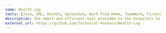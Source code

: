 ```yaml
---
name: Health Log
tools: [Java, XML, HackOn, Hackathon, Work From Home, TeamWork, Firestore, Firebase , Android app, Innovative]
description: The smart and efficient tool provided to the hospitals to maintain the logs of covid19 patients. Health Log will help the hospitals to store there patient's log. It'd be very useful during this pandemic time of covid19. Hospital authority can store new patient and it will automatically assign the doctor to each patients. Then doctor can check the alotted patient and write the recent log of each patients in each visit which will help to manage the statstics of each pateints. Also, there is web version for this app that is available for the citizens of the city, here if any patient is admitted in a hospital, so that his family members can get the recent log of his member without visiting the hospital. Citizens can also register in website if they want a apointment for checkup. That patient's request is visible in the app.
external_url: https://github.com/Technical-Hackers/Health-Log
---
```


